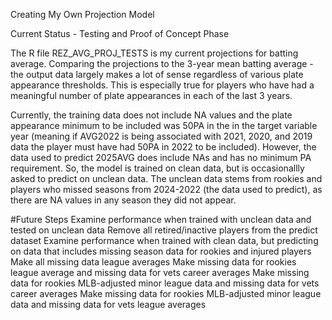 Creating My Own Projection Model

Current Status - Testing and Proof of Concept Phase

The R file REZ_AVG_PROJ_TESTS is my current projections for batting average. Comparing the projections to the 3-year mean batting average - the output data largely makes a lot of sense regardless of various plate appearance thresholds. This is especially true for 
players who have had a meaningful number of plate appearances in each of the last 3 years. 

Currently, the training data does not include NA values and the plate appearance minimum to be included was 50PA in the in the target variable year (meaning if AVG2022 is being associated with 2021, 2020, and 2019 data the player must have had 50PA in 2022 
to be included). However, the data used to predict 2025AVG does include NAs and has no minimum PA requirement. So, the model is trained on clean data, but is occasionallly asked to predict on unclean data. The unclean data stems from rookies and players who
missed seasons from 2024-2022 (the data used to predict), as there are NA values in any season they did not appear. 


#Future Steps
Examine performance when trained with unclean data and tested on unclean data
Remove all retired/inactive players from the predict dataset
Examine performance when trained with clean data, but predicting on data that includes missing season data for rookies and injured players
   Make all missing data league averages
   Make missing data for rookies league average and missing data for vets career averages
   Make missing data for rookies MLB-adjusted minor league data and missing data for vets career averages
   Make missing data for rookies MLB-adjusted minor league data and missing data for vets league averages
